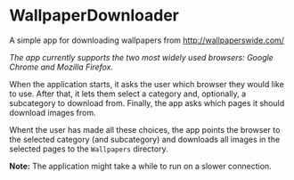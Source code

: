 # WallpaperDownloader
A simple app for downloading wallpapers from http://wallpaperswide.com/

*The app currently supports the two most widely used browsers: Google Chrome and Mozilla Firefox.*

When the application starts, it asks the user which browser they would like to use. After that, it lets them select a category
and, optionally, a subcategory to download from. Finally, the app asks which pages it should download images from.

Whent the user has made all these choices, the app points the browser to the selected category (and subcategory) and
downloads all images in the selected pages to the ```Wallpapers``` directory.

**Note:** The application might take a while to run on a slower connection.
